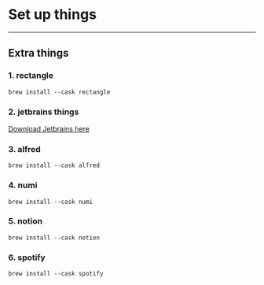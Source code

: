# Set up things
 
***

## Extra things

### 1. rectangle

`brew install --cask rectangle`

### 2. jetbrains things

[Download Jetbrains here](https://www.jetbrains.com/toolbox-app/)

### 3. alfred

`brew install --cask alfred`

### 4. numi

`brew install --cask numi`

### 5. notion

`brew install --cask notion`

### 6. spotify

`brew install --cask spotify`
